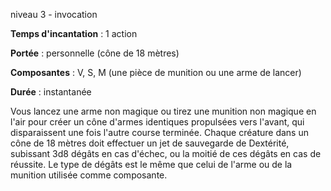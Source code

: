 niveau 3 - invocation

**Temps d'incantation** : 1 action

**Portée** : personnelle (cône de 18 mètres)

**Composantes** : V, S, M (une pièce de munition ou une arme de lancer)

**Durée** : instantanée

Vous lancez une arme non magique ou tirez une munition non magique en l'air pour créer un cône d'armes identiques propulsées vers l'avant, qui disparaissent une fois l'autre course terminée. Chaque créature dans un cône de 18 mètres doit effectuer un jet de sauvegarde de Dextérité, subissant 3d8 dégâts en cas d'échec, ou la moitié de ces dégâts en cas de réussite. Le type de dégâts est le même que celui de l'arme ou de la munition utilisée comme composante.